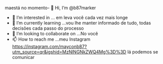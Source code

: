 maestá no momento- 👋 Hi, I’m @b87marker
- 👀 I’m interested in ... em leva você  cada vez mais longe 
- 🌱 I’m currently learning ...vou lhe manter  informado  de tudo,  todas decisões cada passo  do processo 
- 💞️ I’m looking to collaborate on ...No você  
- 📫 How to reach me ...meu Instagram https://instagram.com/mayconb87?utm_source=qr&igshid=MzNlNGNkZWQ4Mg%3D%3D lá podemos se comunicar 

<!---
b87marker/b87marker is a ✨ special ✨ repository because its `README.md` (this file) appears on your GitHub profile.
You can click the Preview link to take a look at your changes.
--->
